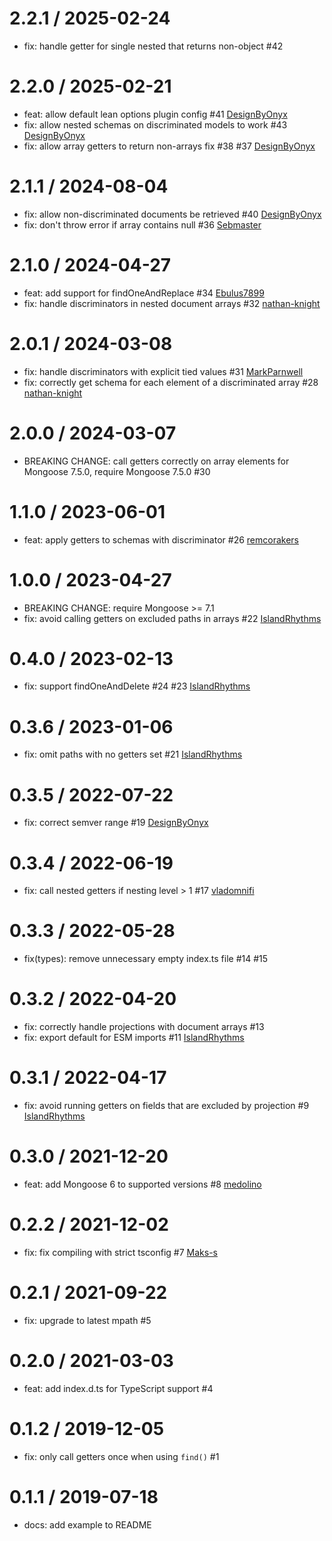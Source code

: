 2.2.1 / 2025-02-24
==================
 * fix: handle getter for single nested that returns non-object #42

2.2.0 / 2025-02-21
==================
 * feat: allow default lean options plugin config #41 [DesignByOnyx](https://github.com/DesignByOnyx)
 * fix: allow nested schemas on discriminated models to work #43 [DesignByOnyx](https://github.com/DesignByOnyx)
 * fix: allow array getters to return non-arrays fix #38 #37 [DesignByOnyx](https://github.com/DesignByOnyx)

2.1.1 / 2024-08-04
==================
 * fix: allow non-discriminated documents be retrieved #40 [DesignByOnyx](https://github.com/DesignByOnyx)
 * fix: don't throw error if array contains null #36 [Sebmaster](https://github.com/Sebmaster)

2.1.0 / 2024-04-27
==================
 * feat: add support for findOneAndReplace #34 [Ebulus7899](https://github.com/Ebulus7899)
 * fix: handle discriminators in nested document arrays #32 [nathan-knight](https://github.com/nathan-knight)

2.0.1 / 2024-03-08
==================
 * fix: handle discriminators with explicit tied values #31 [MarkParnwell](https://github.com/MarkParnwell)
 * fix: correctly get schema for each element of a discriminated array #28 [nathan-knight](https://github.com/nathan-knight)

2.0.0 / 2024-03-07
==================
 * BREAKING CHANGE: call getters correctly on array elements for Mongoose 7.5.0, require Mongoose 7.5.0 #30

1.1.0 / 2023-06-01
==================
 * feat: apply getters to schemas with discriminator #26 [remcorakers](https://github.com/remcorakers)

1.0.0 / 2023-04-27
==================
 * BREAKING CHANGE: require Mongoose >= 7.1
 * fix: avoid calling getters on excluded paths in arrays #22 [IslandRhythms](https://github.com/IslandRhythms)

0.4.0 / 2023-02-13
==================
 * fix: support findOneAndDelete #24 #23 [IslandRhythms](https://github.com/IslandRhythms)

0.3.6 / 2023-01-06
==================
 * fix: omit paths with no getters set #21 [IslandRhythms](https://github.com/IslandRhythms)

0.3.5 / 2022-07-22
==================
 * fix: correct semver range #19 [DesignByOnyx](https://github.com/DesignByOnyx)

0.3.4 / 2022-06-19
==================
 * fix: call nested getters if nesting level > 1 #17 [vladomnifi](https://github.com/vladomnifi)

0.3.3 / 2022-05-28
==================
 * fix(types): remove unnecessary empty index.ts file #14 #15

0.3.2 / 2022-04-20
==================
 * fix: correctly handle projections with document arrays #13
 * fix: export default for ESM imports #11 [IslandRhythms](https://github.com/IslandRhythms)

0.3.1 / 2022-04-17
==================
 * fix: avoid running getters on fields that are excluded by projection #9 [IslandRhythms](https://github.com/IslandRhythms)

0.3.0 / 2021-12-20
==================
 * feat: add Mongoose 6 to supported versions #8 [medolino](https://github.com/medolino)

0.2.2 / 2021-12-02
==================
 * fix: fix compiling with strict tsconfig #7 [Maks-s](https://github.com/Maks-s)

0.2.1 / 2021-09-22
==================
 * fix: upgrade to latest mpath #5

0.2.0 / 2021-03-03
==================
 * feat: add index.d.ts for TypeScript support #4

0.1.2 / 2019-12-05
==================
 * fix: only call getters once when using `find()` #1

0.1.1 / 2019-07-18
==================
 * docs: add example to README
